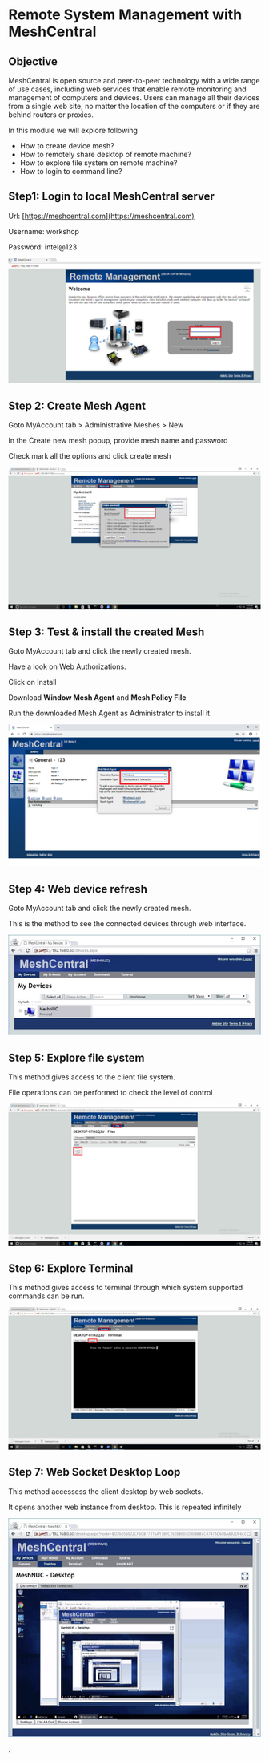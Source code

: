 
#  Remote System Management with MeshCentral
## Objective
MeshCentral is open source and peer-to-peer technology with a wide range of use cases, including web services that enable remote monitoring and management of computers and devices. Users can manage all their devices from a single web site, no matter the location of the computers or if they are behind routers or proxies.

In this module we will explore following

-   How to create device mesh?
-   How to remotely share desktop of remote machine?
-  How to explore file system on remote machine?
-  How to login to command line?

## Step1: Login to local MeshCentral server

Url: [https://meshcentral.com](https://meshcentral.com)

Username: workshop

Password: intel@123

![](images/mesh0.png)

## Step 2: Create Mesh Agent

Goto MyAccount tab > Administrative Meshes > New

In the Create new mesh popup, provide mesh name and password

Check mark all the options and click create mesh

![](images/mesh1.png)

## Step 3: Test & install the created Mesh
Goto MyAccount tab and click the newly created mesh.

Have a look on Web Authorizations.

Click on Install

Download **Window Mesh Agent** and **Mesh Policy File**

Run the downloaded Mesh Agent as Administrator to install it.

![](images/mesh2.png)


## Step 4: Web device refresh

Goto MyAccount tab and click the newly created mesh.

This is the method to see the connected devices through web interface.

![](images/018-web-device-refresh.jpg)

## Step 5: Explore file system

This method gives access to the client file system.

File operations can be performed to check the level of control

![](images/mesh3.png)

## Step 6: Explore Terminal

This method gives access to terminal through which system supported commands can be run.

![](images/mesh4.png)

## Step 7: Web Socket Desktop Loop

This method accessess the client desktop by web sockets.

It opens another web instance from desktop. This is repeated infinitely

![](images/020-websocket-desktop-loop.jpg)

.
